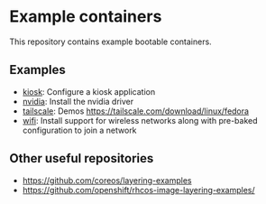# Example containers

This repository contains example bootable containers.

## Examples

- [kiosk](kiosk/): Configure a kiosk application
- [nvidia](nvidia/): Install the nvidia driver
- [tailscale](tailscale/): Demos <https://tailscale.com/download/linux/fedora>
- [wifi](wifi/): Install support for wireless networks along with pre-baked
  configuration to join a network

## Other useful repositories

- <https://github.com/coreos/layering-examples>
- <https://github.com/openshift/rhcos-image-layering-examples/>
